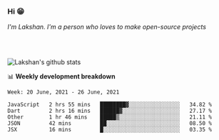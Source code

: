 ### Hi 😁

*I'm Lakshan. I'm a person who loves to make open-source projects*


<br/><br/>

![Lakshan's github stats](https://github-readme-stats.vercel.app/api?username=sandaruwan98&show_icons=true&theme=prussian )<br/>



📊 **Weekly development breakdown**
<!--START_SECTION:waka-->
```text
Week: 20 June, 2021 - 26 June, 2021

JavaScript   2 hrs 55 mins   ████████▓░░░░░░░░░░░░░░░░   34.82 % 
Dart         2 hrs 16 mins   ██████▓░░░░░░░░░░░░░░░░░░   27.17 % 
Other        1 hr 46 mins    █████▒░░░░░░░░░░░░░░░░░░░   21.11 % 
JSON         42 mins         ██░░░░░░░░░░░░░░░░░░░░░░░   08.50 % 
JSX          16 mins         █░░░░░░░░░░░░░░░░░░░░░░░░   03.35 % 
```
<!--END_SECTION:waka-->

